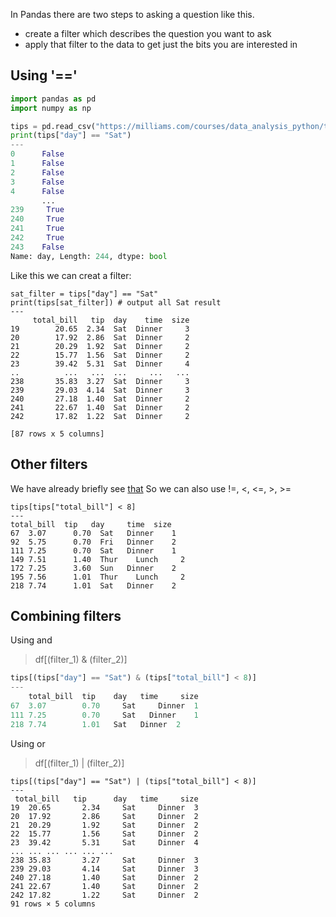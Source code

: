 In Pandas there are two steps to asking a question like this.
+ create a filter which describes the question you want to ask
+ apply that filter to the data to get just the bits you are interested in

## Using '=='
```Python
import pandas as pd
import numpy as np

tips = pd.read_csv("https://milliams.com/courses/data_analysis_python/tips.csv")
print(tips["day"] == "Sat")
---
0      False
1      False
2      False
3      False
4      False
       ...  
239     True
240     True
241     True
242     True
243    False
Name: day, Length: 244, dtype: bool
```
Like this we can creat a filter:
```
sat_filter = tips["day"] == "Sat"
print(tips[sat_filter]) # output all Sat result
---
     total_bill   tip  day    time  size
19        20.65  2.34  Sat  Dinner     3
20        17.92  2.86  Sat  Dinner     2
21        20.29  1.92  Sat  Dinner     2
22        15.77  1.56  Sat  Dinner     2
23        39.42  5.31  Sat  Dinner     4
..          ...   ...  ...     ...   ...
238       35.83  3.27  Sat  Dinner     3
239       29.03  4.14  Sat  Dinner     3
240       27.18  1.40  Sat  Dinner     2
241       22.67  1.40  Sat  Dinner     2
242       17.82  1.22  Sat  Dinner     2

[87 rows x 5 columns]
```

## Other filters

We have already briefly see [that](https://github.com/Cafwell/Learning-Python/blob/main/Data%20analysis/02%20More%20about%20files.md)
So we can also use !=, <, <=, >, >= 
```
tips[tips["total_bill"] < 8]
---
total_bill	tip	  day	  time	size
67	3.07	  0.70	Sat	  Dinner	1
92	5.75	  0.70	Fri	  Dinner	2
111	7.25	  0.70	Sat	  Dinner	1
149	7.51	  1.40	Thur	Lunch	  2
172	7.25	  3.60	Sun	  Dinner	2
195	7.56	  1.01	Thur	Lunch	  2
218	7.74	  1.01	Sat	  Dinner	2
```

## Combining filters

Using and
> df[(filter_1) & (filter_2)]

```Python
tips[(tips["day"] == "Sat") & (tips["total_bill"] < 8)]
---
	total_bill	tip	   day	 time	  size
67	3.07	    0.70	 Sat	 Dinner	 1
111	7.25	    0.70	 Sat   Dinner	 1
218	7.74	    1.01   Sat	 Dinner	 2
```
Using or
> df[(filter_1) | (filter_2)]
```
tips[(tips["day"] == "Sat") | (tips["total_bill"] < 8)]
---
 total_bill	  tip	   day	 time	  size
19	20.65	    2.34	 Sat	 Dinner	 3
20	17.92	    2.86	 Sat	 Dinner	 2
21	20.29	    1.92	 Sat	 Dinner	 2
22	15.77	    1.56	 Sat	 Dinner	 2
23	39.42	    5.31	 Sat	 Dinner	 4
...	...	...	...	...	...
238	35.83	    3.27	 Sat	 Dinner	 3
239	29.03   	4.14	 Sat	 Dinner	 3
240	27.18	    1.40	 Sat	 Dinner	 2
241	22.67	    1.40	 Sat	 Dinner	 2
242	17.82	    1.22	 Sat	 Dinner	 2
91 rows × 5 columns
```
